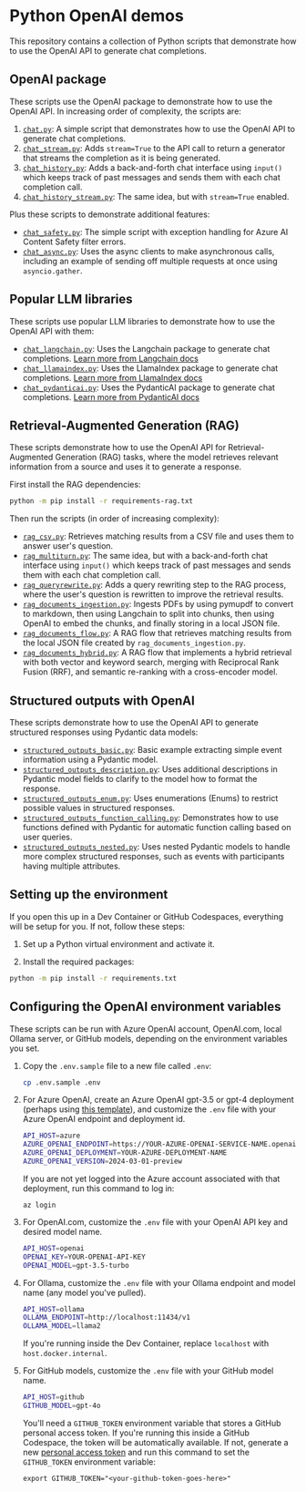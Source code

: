 # Python OpenAI demos

This repository contains a collection of Python scripts that demonstrate how to use the OpenAI API to generate chat completions.

## OpenAI package

These scripts use the OpenAI package to demonstrate how to use the OpenAI API.
In increasing order of complexity, the scripts are:

1. [`chat.py`](./chat.py): A simple script that demonstrates how to use the OpenAI API to generate chat completions.
2. [`chat_stream.py`](./chat_stream.py): Adds `stream=True` to the API call to return a generator that streams the completion as it is being generated.
3. [`chat_history.py`](./chat_history.py): Adds a back-and-forth chat interface using `input()` which keeps track of past messages and sends them with each chat completion call.
4. [`chat_history_stream.py`](./chat_history_stream.py): The same idea, but with `stream=True` enabled.

Plus these scripts to demonstrate additional features:

* [`chat_safety.py`](./chat_safety.py): The simple script with exception handling for Azure AI Content Safety filter errors.
* [`chat_async.py`](./chat_async.py): Uses the async clients to make asynchronous calls, including an example of sending off multiple requests at once using `asyncio.gather`.

## Popular LLM libraries

These scripts use popular LLM libraries to demonstrate how to use the OpenAI API with them:

* [`chat_langchain.py`](./chat_langchain.py): Uses the Langchain package to generate chat completions. [Learn more from Langchain docs](https://python.langchain.com/docs/get_started/quickstart)
* [`chat_llamaindex.py`](./chat_llamaindex.py): Uses the LlamaIndex package to generate chat completions. [Learn more from LlamaIndex docs](https://docs.llamaindex.ai/en/stable/)
* [`chat_pydanticai.py`](./chat_pydanticai.py): Uses the PydanticAI package to generate chat completions. [Learn more from PydanticAI docs](https://ai.pydantic.dev/)

## Retrieval-Augmented Generation (RAG)

These scripts demonstrate how to use the OpenAI API for Retrieval-Augmented Generation (RAG) tasks, where the model retrieves relevant information from a source and uses it to generate a response.

First install the RAG dependencies:

```bash
python -m pip install -r requirements-rag.txt
```

Then run the scripts (in order of increasing complexity):

* [`rag_csv.py`](./rag.py): Retrieves matching results from a CSV file and uses them to answer user's question.
* [`rag_multiturn.py`](./rag_multiturn.py): The same idea, but with a back-and-forth chat interface using `input()` which keeps track of past messages and sends them with each chat completion call.
* [`rag_queryrewrite.py`](./rag_queryrewrite.py): Adds a query rewriting step to the RAG process, where the user's question is rewritten to improve the retrieval results.
* [`rag_documents_ingestion.py`](./rag_ingestion.py): Ingests PDFs by using pymupdf to convert to markdown, then using Langchain to split into chunks, then using OpenAI to embed the chunks, and finally storing in a local JSON file.
* [`rag_documents_flow.py`](./rag_pdfs.py): A RAG flow that retrieves matching results from the local JSON file created by `rag_documents_ingestion.py`.
* [`rag_documents_hybrid.py`](./rag_documents_hybrid.py): A RAG flow that implements a hybrid retrieval with both vector and keyword search, merging with Reciprocal Rank Fusion (RRF), and semantic re-ranking with a cross-encoder model.

## Structured outputs with OpenAI

These scripts demonstrate how to use the OpenAI API to generate structured responses using Pydantic data models:

* [`structured_outputs_basic.py`](./structured_outputs_basic.py): Basic example extracting simple event information using a Pydantic model.
* [`structured_outputs_description.py`](./structured_outputs_description.py): Uses additional descriptions in Pydantic model fields to clarify to the model how to format the response.
* [`structured_outputs_enum.py`](./structured_outputs_enum.py): Uses enumerations (Enums) to restrict possible values in structured responses.
* [`structured_outputs_function_calling.py`](./structured_outputs_function_calling.py): Demonstrates how to use functions defined with Pydantic for automatic function calling based on user queries.
* [`structured_outputs_nested.py`](./structured_outputs_nested.py): Uses nested Pydantic models to handle more complex structured responses, such as events with participants having multiple attributes.

## Setting up the environment

If you open this up in a Dev Container or GitHub Codespaces, everything will be setup for you.
If not, follow these steps:

1. Set up a Python virtual environment and activate it.

2. Install the required packages:

```bash
python -m pip install -r requirements.txt
```

## Configuring the OpenAI environment variables

These scripts can be run with Azure OpenAI account, OpenAI.com, local Ollama server, or GitHub models,
depending on the environment variables you set.

1. Copy the `.env.sample` file to a new file called `.env`:

    ```bash
    cp .env.sample .env
    ```

2. For Azure OpenAI, create an Azure OpenAI gpt-3.5 or gpt-4 deployment (perhaps using [this template](https://github.com/Azure-Samples/azure-openai-keyless)), and customize the `.env` file with your Azure OpenAI endpoint and deployment id.

    ```bash
    API_HOST=azure
    AZURE_OPENAI_ENDPOINT=https://YOUR-AZURE-OPENAI-SERVICE-NAME.openai.azure.com
    AZURE_OPENAI_DEPLOYMENT=YOUR-AZURE-DEPLOYMENT-NAME
    AZURE_OPENAI_VERSION=2024-03-01-preview
    ```

    If you are not yet logged into the Azure account associated with that deployment, run this command to log in:

    ```shell
    az login
    ```

3. For OpenAI.com, customize the `.env` file with your OpenAI API key and desired model name.

    ```bash
    API_HOST=openai
    OPENAI_KEY=YOUR-OPENAI-API-KEY
    OPENAI_MODEL=gpt-3.5-turbo
    ```

4. For Ollama, customize the `.env` file with your Ollama endpoint and model name (any model you've pulled).

    ```bash
    API_HOST=ollama
    OLLAMA_ENDPOINT=http://localhost:11434/v1
    OLLAMA_MODEL=llama2
    ```

    If you're running inside the Dev Container, replace `localhost` with `host.docker.internal`.

5. For GitHub models, customize the `.env` file with your GitHub model name.

    ```bash
    API_HOST=github
    GITHUB_MODEL=gpt-4o
    ```

    You'll need a `GITHUB_TOKEN` environment variable that stores a GitHub personal access token.
    If you're running this inside a GitHub Codespace, the token will be automatically available.
    If not, generate a new [personal access token](https://github.com/settings/tokens) and run this command to set the `GITHUB_TOKEN` environment variable:

    ```shell
    export GITHUB_TOKEN="<your-github-token-goes-here>"
